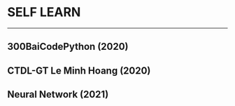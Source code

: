 # SELF LEARN
---
## 300BaiCodePython (2020)
## CTDL-GT Le Minh Hoang (2020)
## Neural Network  (2021)

